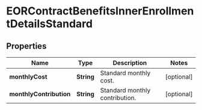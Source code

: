 

# EORContractBenefitsInnerEnrollmentDetailsStandard


## Properties

| Name | Type | Description | Notes |
|------------ | ------------- | ------------- | -------------|
|**monthlyCost** | **String** | Standard monthly cost. |  [optional] |
|**monthlyContribution** | **String** | Standard monthly contribution. |  [optional] |



